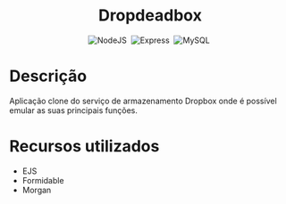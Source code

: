 <h1 align="center">Dropdeadbox</h1>

<div align="center">
  
![NodeJS](https://img.shields.io/badge/-NodeJS-1e272e?style=for-the-badge&logo=node.js)&nbsp;
![Express](https://img.shields.io/badge/-Express-1e272e?style=for-the-badge&logo=express)&nbsp;
![MySQL](https://img.shields.io/badge/-MySQL-1e272e?style=for-the-badge&logo=mysql)&nbsp;

</div>

<h1>Descrição</h1>

<p>
Aplicação clone do serviço de armazenamento Dropbox onde é possível emular as suas principais funções.
</p>

<h1>Recursos utilizados</h1>

 <ul>
     <li>EJS</li>
     <li>Formidable</li>
     <li>Morgan</li>
 </ul>

